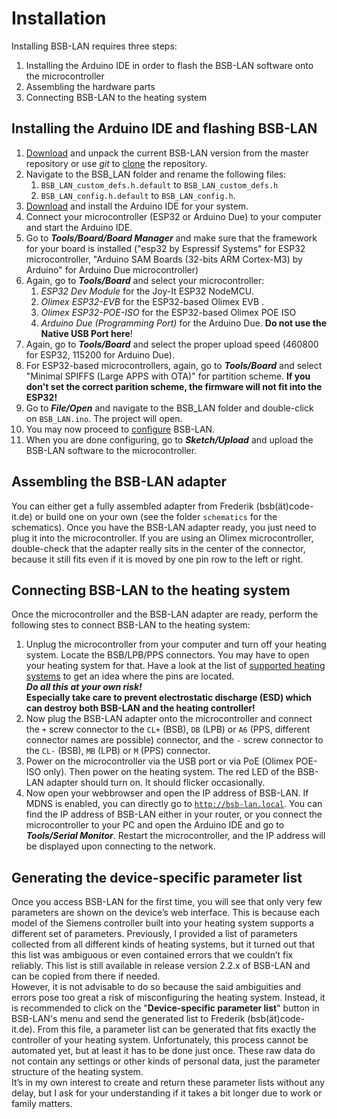 # Installation
Installing BSB-LAN requires three steps:
1. Installing the Arduino IDE in order to flash the BSB-LAN software onto the microcontroller
1. Assembling the hardware parts
1. Connecting BSB-LAN to the heating system

## Installing the Arduino IDE and flashing BSB-LAN

1. [Download](https://github.com/fredlcore/BSB-LAN/archive/refs/heads/master.zip) and unpack the current BSB-LAN version from the master repository or use *git* to [clone](https://github.com/fredlcore/BSB-LAN.git) the repository.
1. Navigate to the BSB_LAN folder and rename the following files:
    1. `BSB_LAN_custom_defs.h.default` to `BSB_LAN_custom_defs.h`
    1. `BSB_LAN_config.h.default` to `BSB_LAN_config.h`.
1. [Download](https://www.arduino.cc/en/software) and install the Arduino IDE for your system.
1. Connect your microcontroller (ESP32 or Arduino Due) to your computer and start the Arduino IDE.
1. Go to ***Tools/Board/Board Manager*** and make sure that the framework for your board is installed ("esp32 by Espressif Systems" for ESP32 microcontroller, "Arduino SAM Boards (32-bits ARM Cortex-M3) by Arduino" for Arduino Due microcontroller)
1. Again, go to ***Tools/Board*** and select your microcontroller:
    1. *ESP32 Dev Module* for the Joy-It ESP32 NodeMCU.
    1. *Olimex ESP32-EVB* for the ESP32-based Olimex EVB .
    1. *Olimex ESP32-POE-ISO* for the ESP32-based Olimex POE ISO
    1. *Arduino Due (Programming Port)* for the Arduino Due. **Do not use the Native USB Port here**!
1. Again, go to ***Tools/Board*** and select the proper upload speed (460800 for ESP32, 115200 for Arduino Due).
1. For ESP32-based microcontrollers, again, go to ***Tools/Board*** and select "Minimal SPIFFS (Large APPS with OTA)" for partition scheme. **If you don't set the correct parition scheme, the firmware will not fit into the ESP32!**
1. Go to ***File/Open*** and navigate to the BSB_LAN folder and double-click on `BSB_LAN.ino`. The project will open.
1. You may now proceed to [configure](configure.md) BSB-LAN.
1. When you are done configuring, go to ***Sketch/Upload*** and upload the BSB-LAN software to the microcontroller.

## Assembling the BSB-LAN adapter
You can either get a fully assembled adapter from Frederik (bsb(ät)code-it.de) or build one on your own (see the folder `schematics` for the schematics). Once you have the BSB-LAN adapter ready, you just need to plug it into the microcontroller. If you are using an Olimex microcontroller, double-check that the adapter really sits in the center of the connector, because it still fits even if it is moved by one pin row to the left or right.

## Connecting BSB-LAN to the heating system

Once the microcontroller and the BSB-LAN adapter are ready, perform the following stes to connect BSB-LAN to the heating system:
1. Unplug the microcontroller from your computer and turn off your heating system. Locate the BSB/LPB/PPS connectors. You may have to open your heating system for that. Have a look at the list of [supported heating systems](supported_heating_systems.md) to get an idea where the pins are located.<br>***Do all this at your own risk!***<br>**Especially take care to prevent electrostatic discharge (ESD) which can destroy both BSB-LAN and the heating controller!**
1. Now plug the BSB-LAN adapter onto the microcontroller and connect the `+` screw connector to the `CL+` (BSB), `DB` (LPB) or `A6` (PPS, different connector names are possible) connector, and the `-` screw connector to the `CL-` (BSB), `MB` (LPB) or `M` (PPS) connector.
1. Power on the microcontroller via the USB port or via PoE (Olimex POE-ISO only). Then power on the heating system. The red LED of the BSB-LAN adapter should turn on. It should flicker occasionally.
1. Now open your webbrowser and open the IP address of BSB-LAN. If MDNS is enabled, you can directly go to [`http://bsb-lan.local`](http://bsb-lan.local). You can find the IP address of BSB-LAN either in your router, or you connect the microcontroller to your PC and open the Arduino IDE and go to ***Tools/Serial Monitor***. Restart the microcontroller, and the IP address will be displayed upon connecting to the network.

## Generating the device-specific parameter list

Once you access BSB-LAN for the first time, you will see that only very few parameters are shown on the device’s web interface. This is because each model of the Siemens controller built into your heating system supports a different set of parameters. Previously, I provided a list of parameters collected from all different kinds of heating systems, but it turned out that this list was ambiguous or even contained errors that we couldn’t fix reliably. This list is still available in release version 2.2.x of BSB-LAN and can be copied from there if needed.  
However, it is not advisable to do so because the said ambiguities and errors pose too great a risk of misconfiguring the heating system. Instead, it is recommended to click on the "**Device-specific parameter list**" button in BSB-LAN's menu and send the generated list to Frederik (bsb(ät)code-it.de). From this file, a parameter list can be generated that fits exactly the controller of your heating system. Unfortunately, this process cannot be automated yet, but at least it has to be done just once. These raw data do not contain any settings or other kinds of personal data, just the parameter structure of the heating system.  
It’s in my own interest to create and return these parameter lists without any delay, but I ask for your understanding if it takes a bit longer due to work or family matters.


